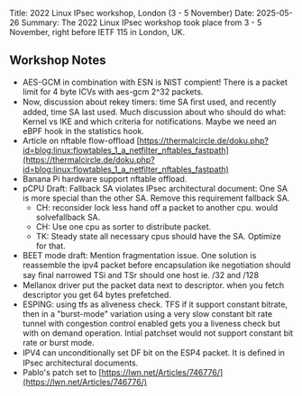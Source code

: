 Title: 2022 Linux IPsec workshop, London (3 - 5 November)
Date: 2025-05-26
Summary: The 2022 Linux IPsec workshop took place from 3 - 5 November, right before IETF 115 in London, UK.

## Workshop Notes
- AES-GCM in combination with ESN is NIST compient! There is a packet limit for 4 byte ICVs with aes-gcm 2^32 packets.
- Now, discussion about rekey timers: time SA ﬁrst used, and recently added, time SA last used. Much discussion about who should do what: Kernel vs IKE and which criteria for notifications. Maybe we need an eBPF hook in the statistics hook.
- Article on nftable flow-offload [https://thermalcircle.de/doku.php?id=blog:linux:flowtables_1_a_netfilter_nftables_fastpath](https://thermalcircle.de/doku.php?id=blog:linux:flowtables_1_a_netfilter_nftables_fastpath)
- Banana Pi hardware support nftable offload.
- pCPU Draft: Fallback SA violates IPsec architectural document: One SA is more special than the other SA. Remove this requirement fallback SA.
  - CH: reconsider lock less hand off a packet to another cpu. would solvefallback SA.
  - CH: Use one cpu as sorter to distribute packet.
  - TK: Steady state all necessary cpus should have the SA. Optimize for that.
- BEET mode draft: Mention fragmentation issue. One solution is reassemble the ipv4 packet before encapsulation ike negotiation should say ﬁnal narrowed TSi and TSr should one host ie. /32 and /128
- Mellanox driver put the packet data next to descriptor. when you fetch descriptor you get 64 bytes prefetched.
- ESPING: using tfs as aliveness check. TFS if it support constant bitrate, then in a "burst-mode" variation using a very slow constant bit rate tunnel with congestion control enabled gets you a liveness check but with on demand operation. Intial patchset would not support constant bit rate or burst mode.
- IPV4 can unconditionally set DF bit on the ESP4 packet. It is deﬁned in IPsec architectural documents.
- Pablo's patch set to [https://lwn.net/Articles/746776/](https://lwn.net/Articles/746776/)
